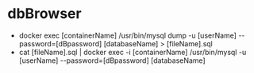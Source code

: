 # dbBrowser

 - docker exec [containerName] /usr/bin/mysql dump -u [userName] --password=[dBpassword] [databaseName] > [fileName].sql
 - cat [fileName].sql | docker exec -i [containerName] /usr/bin/mysql -u [userName] --password=[dBpassword] [databaseName]